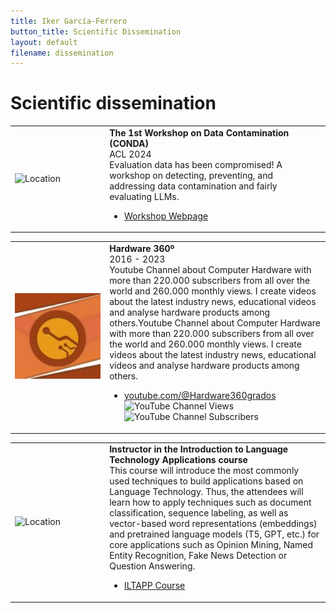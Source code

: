 ```yaml
---
title: Iker García-Ferrero
button_title: Scientific Dissemination
layout: default
filename: dissemination
---
```


# Scientific dissemination


<table >
  <tr>
    <td style="width:30%"> <img src="https://avatars.githubusercontent.com/u/148342272" width="200" alt="Location">  </td>
    <td style="width:70%"><b>The 1st Workshop on Data Contamination (CONDA)</b> <br> ACL 2024 <br> Evaluation data has been compromised!
A workshop on detecting, preventing, and addressing data contamination and fairly evaluating LLMs. <br>
    <ul>
        <li> <a href="https://conda-workshop.github.io/">Workshop Webpage</a> </li>
</ul>
</td> 
</tr>
</table>

<table >
  <tr>
    <td style="width:30%"> <img src="icons/hardware360.jpeg" width="200" alt="Location">  </td>
    <td style="width:70%"><b>Hardware 360º</b> <br> 2016 - 2023 <br> Youtube Channel about Computer Hardware with more than 220.000 subscribers from all over the world and 260.000 monthly views. I create videos about the latest industry news, educational videos and analyse hardware products among others.Youtube Channel about Computer Hardware with more than 220.000 subscribers from all over the world and 260.000 monthly views. I create videos about the latest industry news, educational videos and analyse hardware products among others. <br>
    <ul>
        <li> <a href="https://www.youtube.com/@Hardware360grados/">youtube.com/@Hardware360grados</a> </li>
      <img alt="YouTube Channel Views" src="https://img.shields.io/youtube/channel/views/UC40Ztmc_11leuUR-tHh_irQ"><br>
      <img alt="YouTube Channel Subscribers" src="https://img.shields.io/youtube/channel/subscribers/UC40Ztmc_11leuUR-tHh_irQ">
</ul>
</td> 
</tr>
</table>

<table >
  <tr>
    <td style="width:30%"> <img src="http://www.ixa.eus/iltapp/images/hap_lap_bw.png" width="200" alt="Location">  </td>
    <td style="width:70%"><b>Instructor in the Introduction to Language Technology Applications course</b> <br> This course will introduce the most commonly used techniques to build applications based on Language Technology. Thus, the attendees will learn how to apply techniques such as document classification, sequence labeling, as well as vector-based word representations (embeddings) and pretrained language models (T5, GPT, etc.) for core applications such as Opinion Mining, Named Entity Recognition, Fake News Detection or Question Answering. <br>
    <ul>
        <li> <a href="http://www.ixa.eus/iltapp/">ILTAPP Course</a> </li>

</ul>
</td> 
</tr>
</table>
